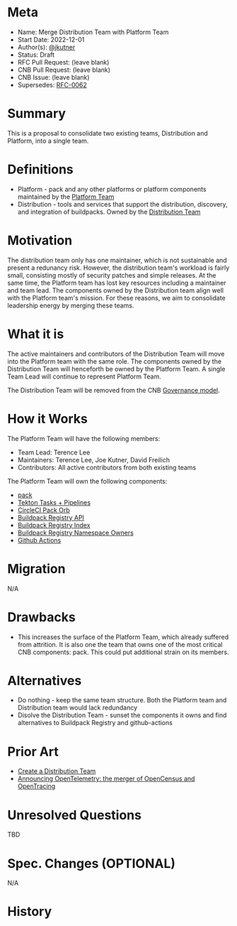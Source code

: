 # Meta
[meta]: #meta
- Name: Merge Distribution Team with Platform Team
- Start Date: 2022-12-01
- Author(s): [@jkutner](https://github.com/jkutner)
- Status: Draft
- RFC Pull Request: (leave blank)
- CNB Pull Request: (leave blank)
- CNB Issue: (leave blank)
- Supersedes: [RFC-0062](https://github.com/buildpacks/rfcs/blob/main/text/0062-distribution-team.md)

# Summary
[summary]: #summary

This is a proposal to consolidate two existing teams, Distribution and Platform, into a single team.

# Definitions
[definitions]: #definitions

* Platform - pack and any other platforms or platform components maintained by the [Platform Team](https://github.com/buildpacks/community/blob/main/TEAMS.md#platform-team)
* Distribution - tools and services that support the distribution, discovery, and integration of buildpacks. Owned by the [Distribution Team](https://github.com/buildpacks/community/blob/main/TEAMS.md#distribution-team)

# Motivation
[motivation]: #motivation

The distribution team only has one maintainer, which is not sustainable and present a redunancy risk. However, the distribution team's workload is fairly small, consisting mostly of security patches and simple releases. At the same time, the Platform team has lost key resources including a maintainer and team lead. The components owned by the Distribution team align well with the Platform team's mission. For these reasons, we aim to consolidate leadership energy by merging these teams.

# What it is
[what-it-is]: #what-it-is

The active maintainers and contributors of the Distribution Team will move into the Platform team with the same role. The components owned by the Distribution Team will henceforth be owned by the Platform Team. A single Team Lead will continue to represent Platform Team.

The Distribution Team will be removed from the CNB [Governance model](https://github.com/buildpacks/community/blob/main/GOVERNANCE.md).

# How it Works
[how-it-works]: #how-it-works

The Platform Team will have the following members:

* Team Lead: Terence Lee
* Maintainers: Terence Lee, Joe Kutner, David Freilich
* Contributors: All active contributors from both existing teams

The Platform Team will own the following components:
* [pack](https://github.com/buildpacks/pack)
* [Tekton Tasks + Pipelines](https://github.com/buildpacks/tekton-integration)
* [CircleCI Pack Orb](https://github.com/buildpacks/pack-orb)
* [Buildpack Registry API](https://github.com/buildpacks/registry-api)
* [Buildpack Registry Index](https://github.com/buildpacks/registry-index)
* [Buildpack Registry Namespace Owners](https://github.com/buildpacks/registry-namespaces)
* [Github Actions](https://github.com/buildpacks/github-actions)

# Migration
[migration]: #migration

N/A

# Drawbacks
[drawbacks]: #drawbacks

* This increases the surface of the Platform Team, which already suffered from attrition. It is also one the team that owns one of the most critical CNB components: pack. This could put additional strain on its members.

# Alternatives
[alternatives]: #alternatives

* Do nothing - keep the same team structure. Both the Platform team and Distribution team would lack redundancy
* Disolve the Distribution Team - sunset the components it owns and find alternatives to Buildpack Registry and github-actions

# Prior Art
[prior-art]: #prior-art

* [Create a Distribution Team](https://github.com/buildpacks/rfcs/blob/main/text/0062-distribution-team.md)
* [Announcing OpenTelemetry: the merger of OpenCensus and OpenTracing](https://cloudblogs.microsoft.com/opensource/2019/05/23/announcing-opentelemetry-cncf-merged-opencensus-opentracing/)

# Unresolved Questions
[unresolved-questions]: #unresolved-questions

TBD

# Spec. Changes (OPTIONAL)
[spec-changes]: #spec-changes

N/A

# History
[history]: #history

<!--
## Amended
### Meta
[meta-1]: #meta-1
- Name: (fill in the amendment name: Variable Rename)
- Start Date: (fill in today's date: YYYY-MM-DD)
- Author(s): (Github usernames)
- Amendment Pull Request: (leave blank)

### Summary

A brief description of the changes.

### Motivation

Why was this amendment necessary?
--->